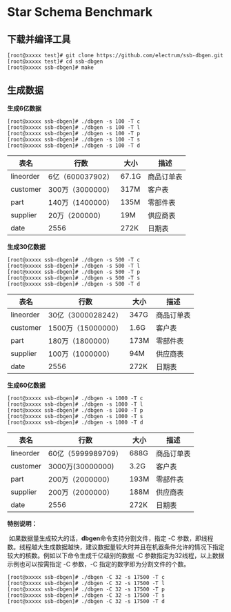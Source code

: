 # Star Schema Benchmark

## 下载并编译工具

```shell
[root@xxxxx test]# git clone https://github.com/electrum/ssb-dbgen.git
[root@xxxxx test]# cd ssb-dbgen
[root@xxxxx ssb-dbgen]# make
```

## 生成数据

**生成6亿数据**

```shell
[root@xxxxx ssb-dbgen]# ./dbgen -s 100 -T c
[root@xxxxx ssb-dbgen]# ./dbgen -s 100 -T l
[root@xxxxx ssb-dbgen]# ./dbgen -s 100 -T p
[root@xxxxx ssb-dbgen]# ./dbgen -s 100 -T s
[root@xxxxx ssb-dbgen]# ./dbgen -s 100 -T d
```

| 表名      | 行数             | 大小  | 描述       |
| --------- | ---------------- | ----- | ---------- |
| lineorder | 6亿（600037902） | 67.1G | 商品订单表 |
| customer  | 300万（3000000） | 317M  | 客户表     |
| part      | 140万（1400000） | 135M  | 零部件表   |
| supplier  | 20万（200000）   | 19M   | 供应商表   |
| date      | 2556             | 272K  | 日期表     |

**生成30亿数据**

```shell
[root@xxxxx ssb-dbgen]# ./dbgen -s 500 -T c
[root@xxxxx ssb-dbgen]# ./dbgen -s 500 -T l
[root@xxxxx ssb-dbgen]# ./dbgen -s 500 -T p
[root@xxxxx ssb-dbgen]# ./dbgen -s 500 -T s
[root@xxxxx ssb-dbgen]# ./dbgen -s 500 -T d
```

| 表名      | 行数               | 大小 | 描述       |
| --------- | ------------------ | ---- | ---------- |
| lineorder | 30亿（3000028242） | 347G | 商品订单表 |
| customer  | 1500万（15000000） | 1.6G | 客户表     |
| part      | 180万（1800000）   | 173M | 零部件表   |
| supplier  | 100万（1000000）   | 94M  | 供应商表   |
| date      | 2556               | 272K | 日期表     |

**生成60亿数据**

```shell
[root@xxxxx ssb-dbgen]# ./dbgen -s 1000 -T c
[root@xxxxx ssb-dbgen]# ./dbgen -s 1000 -T l
[root@xxxxx ssb-dbgen]# ./dbgen -s 1000 -T p
[root@xxxxx ssb-dbgen]# ./dbgen -s 1000 -T s
[root@xxxxx ssb-dbgen]# ./dbgen -s 1000 -T d
```

| 表名      | 行数               | 大小 | 描述       |
| --------- | ------------------ | ---- | ---------- |
| lineorder | 60亿（5999989709） | 688G | 商品订单表 |
| customer  | 3000万(30000000)   | 3.2G | 客户表     |
| part      | 200万（2000000）   | 193M | 零部件表   |
| supplier  | 200万（2000000）   | 188M | 供应商表   |
| date      | 2556               | 272K | 日期表     |

**特别说明：**

​	如果数据量生成较大的话，**dbgen**命令支持分割文件，指定 -C 参数，即线程数。线程越大生成数据越快，建议数据量较大时并且在机器条件允许的情况下指定较大的核数。例如以下命令生成千亿级别的数据 -C 参数指定为32线程，以上数据示例也可以按需指定 -C 参数，-C 指定的数字即为分割文件的个数。

```shell
[root@xxxxx ssb-dbgen]# ./dbgen -C 32 -s 17500 -T c
[root@xxxxx ssb-dbgen]# ./dbgen -C 32 -s 17500 -T l
[root@xxxxx ssb-dbgen]# ./dbgen -C 32 -s 17500 -T p
[root@xxxxx ssb-dbgen]# ./dbgen -C 32 -s 17500 -T s
[root@xxxxx ssb-dbgen]# ./dbgen -C 32 -s 17500 -T d
```

